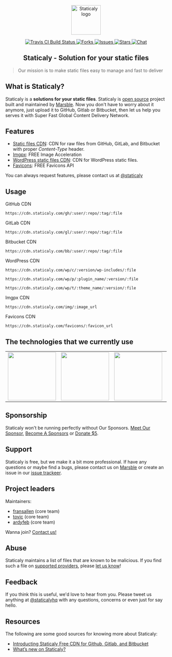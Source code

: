<p align="center"><a class="clear" href="https://www.staticaly.com/" target="_blank"><img width="92" src="https://cdn.staticaly.com/img/www.staticaly.com/static/images/staticaly.png?w=92" alt="Staticaly logo"></a></p>

<p class="staticaly-badge" align="center">
    <a href="https://travis-ci.org/marsble/staticaly" target="_blank">
        <img src="https://cdn.staticaly.com/badges/travis/marsble/staticaly.svg" alt="Travis CI Build Status">
    </a>
    <a href="https://github.com/marsble/staticaly/network" target="_blank">
        <img src="https://cdn.staticaly.com/badges/github/forks/marsble/staticaly.svg?style=social" alt="Forks">
    </a>
    <a href="https://github.com/marsble/staticaly/issues" target="_blank">
        <img src="https://cdn.staticaly.com/badges/github/issues/marsble/staticaly.svg?style=social" alt="Issues">
    </a>
    <a href="https://github.com/marsble/staticaly/stargazers" target="_blank">
        <img src="https://cdn.staticaly.com/badges/github/stars/marsble/staticaly.svg?style=social" alt="Stars">
    </a>
    <a href="https://www.marsble.com/user/staticaly" target="_blank">
        <img src="https://cdn.staticaly.com/badges/badge/chat-Marsble-4285f4.svg" alt="Chat">
    </a>
</p>

<h2 align="center">
    Staticaly - Solution for your static files
</h2>

> Our mission is to make static files easy to manage and fast to deliver

What is Staticaly?
------------------

Staticaly is a **solutions for your static files**. Staticaly is [open source](https://github.com/marsble/staticaly) project built and maintained by [Marsble](https://www.marsble.com/). Now you don't have to worry about it anymore, just upload it to GitHub, Gitlab or Bitbucket, then let us help you serves it with Super Fast Global Content Delivery Network.

Features
--------

- [Static files CDN](https://www.staticaly.com): CDN for raw files from GitHub, GitLab, and Bitbucket with proper *Content-Type* header.
- [Imgpx](https://www.staticaly.com/imgpx): FREE Image Acceleration
- [WordPress static files CDN](https://www.staticaly.com): CDN for WordPress static files.
- [Favicons](https://www.staticaly.com/favicons): FREE Favicons API

You can always request features, please contact us at [@staticaly](https://www.marsble.com/u/staticaly)

Usage
-----

GitHub CDN

`https://cdn.staticaly.com/gh/:user/:repo/:tag/:file`

GitLab CDN

`https://cdn.staticaly.com/gl/:user/:repo/:tag/:file`

Bitbucket CDN

`https://cdn.staticaly.com/bb/:user/:repo/:tag/:file`

WordPress CDN

`https://cdn.staticaly.com/wp/c/:version/wp-includes/:file`

`https://cdn.staticaly.com/wp/p/:plugin_name/:version/:file`

`https://cdn.staticaly.com/wp/t/:theme_name/:version/:file`

Imgpx CDN

`https://cdn.staticaly.com/img/:image_url`

Favicons CDN

`https://cdn.staticaly.com/favicons/:favicon_url`

The technologies that we currently use
--------------------------------------

<!--optimus start-->
<table class="about-optimus" align="center">
  <tbody>
    <tr>
      <td align="center" valign="middle">
        <a class="clear" href="https://www.cloudflare.com/?utm_source=Staticaly.com&utm_medium=Logo&utm_campaign=Sponsor%20link" target="_blank">
          <img width="150px" src="https://www.staticaly.com/static/images/sponsors/cloudflare.png">
        </a>
      </td>
      <td align="center" valign="middle">
      <a class="clear" href="https://www.cdn77.com/?utm_source=Staticaly.com&utm_medium=Logo&utm_campaign=Sponsor%20link" target="_blank">
        <img width="150px" src="https://www.staticaly.com/static/images/sponsors/cdn77.png">
      </a>
      </td>
      <td align="center" valign="middle">
        <a class="clear" href="https://www.fastly.com/?utm_source=Staticaly.com&utm_medium=Logo&utm_campaign=Sponsor%20link" target="_blank">
          <img width="150px" src="https://www.staticaly.com/static/images/sponsors/fastly.png">
        </a>
      </td>
      <td align="center" valign="middle">
        <a class="clear" href="https://www.bunnycdn.com/?utm_source=Staticaly.com&utm_medium=Logo&utm_campaign=Sponsor%20link" target="_blank">
          <img width="150px" src="/static/images/sponsors/bunnycdn.png">
        </a>
      </td>
      <td align="center" valign="middle">
        <a class="clear" href="https://www.cedexis.com/?utm_source=Staticaly.com&utm_medium=Logo&utm_campaign=Sponsor%20link" target="_blank">
          <img width="150px" src="https://www.staticaly.com/static/images/sponsors/cedexis.png">
        </a>
      </td>
      <td align="center" valign="middle">
        <a class="clear" href="https://www.dediserve.com/?utm_source=Staticaly.com&utm_medium=Logo&utm_campaign=Sponsor%20link" target="_blank">
          <img width="150px" src="https://www.staticaly.com/static/images/sponsors/dediserve-dark.svg">
        </a>
      </td>
    </tr>
  </tbody>
</table>
<!--optimus end-->

Sponsorship
-----------

Staticaly won't be running perfectly without Our Sponsors. [Meet Our Sponsor](https://www.staticaly.com/sponsors), [Become A Sponsors](https://www.staticaly.com/become-a-sponsors) or [Donate $5](https://www.staticaly.com/donate).

Support
-------

Staticaly is free, but we make it a bit more professional. If have any questions or maybe find a bugs, please contact us on [Marsble](https://www.marsble.com/u/staticaly) or create an issue in our [issue trackeer](https://github.com/marsble/staticaly/issues).

Project leaders
---------------

Maintainers:

- [fransallen](https://github.com/fransallen) (core team)
- [tovic](https://github.com/tovic) (core team)
- [ardyfeb](https://github.com/ardyfeb) (core team)

Wanna join? [Contact us!](https://www.staticaly.com/contact)

Abuse
-----

Staticaly maintains a list of files that are known to be malicious. If you find such a file on [supported providers](https://www.staticaly.com/network#supported-providers), please [let us know](https://www.staticaly.com/contact?subject=Abuse)!

Feedback
--------

If you think this is useful, we'd love to hear from you. Please tweet us anything at [@staticalyhq](https://twitter.com/staticalyhq) with any questions, concerns or even just for say hello.

Resources
---------

The following are some good sources for knowing more about Staticaly:

*   [Introducting Staticaly Free CDN for Github, Gitlab, and Bitbucket](https://www.marsble.com/t/23)
*   [What’s new on Staticaly?](https://www.marsble.com/t/104)